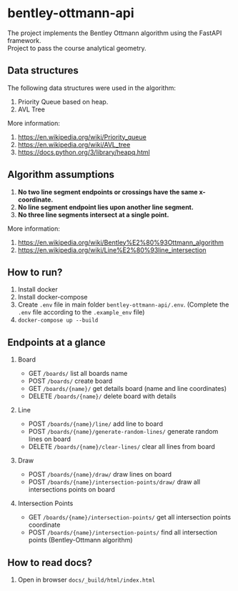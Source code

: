 # bentley-ottmann-api
The project implements the Bentley Ottmann algorithm using the FastAPI framework. </br>
Project to pass the course analytical geometry. </br>

## Data structures
The following data structures were used in the algorithm:

1. Priority Queue based on heap.
2. AVL Tree

More information:
1. https://en.wikipedia.org/wiki/Priority_queue
2. https://en.wikipedia.org/wiki/AVL_tree
3. https://docs.python.org/3/library/heapq.html 

## Algorithm assumptions
1. **No two line segment endpoints or crossings have the same x-coordinate.**
2. **No line segment endpoint lies upon another line segment.**
3. **No three line segments intersect at a single point.**

More information: 
1. https://en.wikipedia.org/wiki/Bentley%E2%80%93Ottmann_algorithm
2. https://en.wikipedia.org/wiki/Line%E2%80%93line_intersection

## How to run?

1. Install docker
2. Install docker-compose
3. Create `.env` file in main folder `bentley-ottmann-api/.env`. (Complete the `.env` file according to the `.example_env` file)
4. `docker-compose up --build`

## Endpoints at a glance

1. Board
    - GET `/boards/` list all boards name
    - POST `/boards/` create board
    - GET  `/boards/{name}/` get details board (name and line coordinates)
    - DELETE `/boards/{name}/` delete board with details
    
2. Line
    - POST `/boards/{name}/line/` add line to board
    - POST `/boards/{name}/generate-random-lines/` generate random lines on board
    - DELETE `/boards/{name}/clear-lines/` clear all lines from board
    
3. Draw
    - POST `/boards/{name}/draw/` draw lines on board
    - POST `/boards/{name}/intersection-points/draw/` draw all intersections points on board
    
4. Intersection Points
    - GET  `/boards/{name}/intersection-points/` get all intersection points coordinate
    - POST  `/boards/{name}/intersection-points/` find all intersection points (Bentley-Ottmann algorithm)
    
## How to read docs?
1. Open in browser `docs/_build/html/index.html`